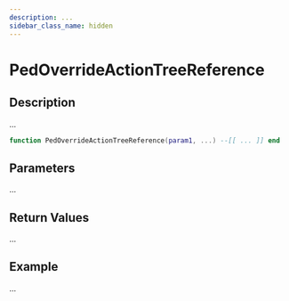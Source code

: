 ```yaml
---
description: ...
sidebar_class_name: hidden
---
```


# PedOverrideActionTreeReference

## Description

...

```lua
function PedOverrideActionTreeReference(param1, ...) --[[ ... ]] end
```

## Parameters

...

## Return Values

...

## Example

...


